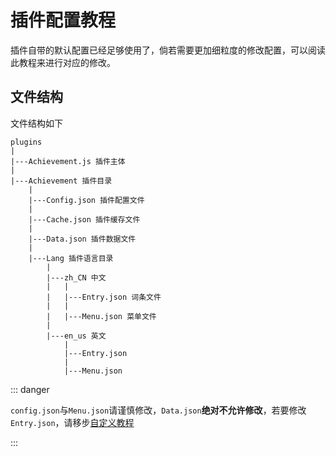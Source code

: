 # 插件配置教程

插件自带的默认配置已经足够使用了，倘若需要更加细粒度的修改配置，可以阅读此教程来进行对应的修改。



## 文件结构

文件结构如下

```
plugins
|
|---Achievement.js 插件主体
|
|---Achievement 插件目录
    |
    |---Config.json 插件配置文件
    |
    |---Cache.json 插件缓存文件
    |
    |---Data.json 插件数据文件
    |
    |---Lang 插件语言目录
        |
        |---zh_CN 中文
        |   |
        |   |---Entry.json 词条文件
        |   |
        |   |---Menu.json 菜单文件
        |
        |---en_us 英文
            |
            |---Entry.json
            |
            |---Menu.json

```



::: danger

`config.json`与`Menu.json`请谨慎修改，`Data.json`**绝对不允许修改**，若要修改`Entry.json`，请移步[自定义教程](docs/viewy/README.md)

:::

